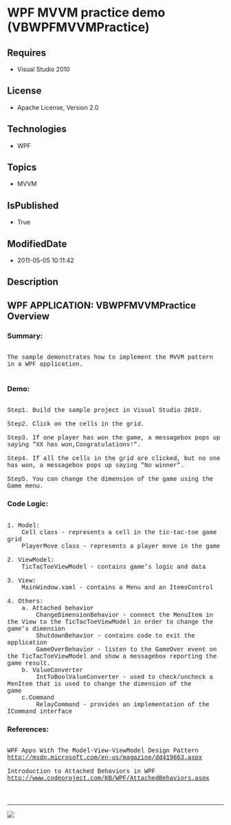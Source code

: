 # WPF MVVM practice demo (VBWPFMVVMPractice)
## Requires
* Visual Studio 2010
## License
* Apache License, Version 2.0
## Technologies
* WPF
## Topics
* MVVM
## IsPublished
* True
## ModifiedDate
* 2011-05-05 10:11:42
## Description

<p style="font-family:Courier New"></p>
<h2>WPF APPLICATION: VBWPFMVVMPractice Overview </h2>
<p style="font-family:Courier New"></p>
<h3>Summary:</h3>
<p style="font-family:Courier New"><br>
The sample demonstrates how to implement the MVVM pattern in a WPF application.<br>
&nbsp; </p>
<h3>Demo:</h3>
<p style="font-family:Courier New"><br>
Step1. Build the sample project in Visual Studio 2010.<br>
<br>
Step2. Click on the cells in the grid. <br>
<br>
Step3. If one player has won the game, a messagebox pops up saying &quot;XX has won,Congratulations!&quot;.<br>
<br>
Step4. If all the cells in the grid are clicked, but no one has won, a messagebox pops up saying &quot;No winner&quot;.<br>
<br>
Step5. You can change the dimension of the game using the Game menu.<br>
</p>
<h3>Code Logic:</h3>
<p style="font-family:Courier New"><br>
1. Model: <br>
&nbsp;&nbsp;&nbsp;&nbsp;Cell class - represents a cell in the tic-tac-toe game grid<br>
&nbsp;&nbsp;&nbsp;&nbsp;PlayerMove class - represents a player move in the game<br>
<br>
2. ViewModel:<br>
&nbsp;&nbsp;&nbsp;&nbsp;TicTacToeViewModel - contains game's logic and data<br>
<br>
3. View:<br>
&nbsp;&nbsp;&nbsp;&nbsp;MainWindow.xaml - contains a Menu and an ItemsControl<br>
<br>
4. Others:<br>
&nbsp;&nbsp;&nbsp;&nbsp;a. Attached behavior<br>
&nbsp;&nbsp;&nbsp;&nbsp;&nbsp;&nbsp;&nbsp;&nbsp;ChangeDimensionBehavior - connect the MenuItem in the View to the TicTacToeViewModel in order to change the game's dimension<br>
&nbsp;&nbsp;&nbsp;&nbsp;&nbsp;&nbsp;&nbsp;&nbsp;ShutdownBehavior - contains code to exit the application&nbsp;&nbsp;&nbsp;&nbsp;&nbsp;&nbsp;&nbsp;&nbsp;<br>
&nbsp;&nbsp;&nbsp;&nbsp;&nbsp;&nbsp;&nbsp;&nbsp;GameOverBehavior - listen to the GameOver event on the TicTacToeViewModel and show a messagebox reporting the game result.<br>
&nbsp;&nbsp;&nbsp;&nbsp;b. ValueConverter<br>
&nbsp;&nbsp;&nbsp;&nbsp;&nbsp;&nbsp;&nbsp;&nbsp;IntToBoolValueConverter - used to check/uncheck a MenItem that is used to change the dimension of the game&nbsp;&nbsp;&nbsp;&nbsp;<br>
&nbsp;&nbsp;&nbsp;&nbsp;c.Command<br>
&nbsp;&nbsp;&nbsp;&nbsp;&nbsp;&nbsp;&nbsp;&nbsp;RelayCommand - provides an implementation of the ICommand interface<br>
</p>
<h3>References:</h3>
<p style="font-family:Courier New"><br>
WPF Apps With The Model-View-ViewModel Design Pattern<br>
<a target="_blank" href="http://msdn.microsoft.com/en-us/magazine/dd419663.aspx">http://msdn.microsoft.com/en-us/magazine/dd419663.aspx</a><br>
<br>
Introduction to Attached Behaviors in WPF<br>
<a target="_blank" href="http://www.codeproject.com/KB/WPF/AttachedBehaviors.aspx">http://www.codeproject.com/KB/WPF/AttachedBehaviors.aspx</a>
<br>
</p>
<h3></h3>
<p style="font-family:Courier New"><br>
</p>
<hr>
<div><a href="http://go.microsoft.com/?linkid=9759640" style="margin-top:3px"><img src="http://bit.ly/onecodelogo">
</a></div>
